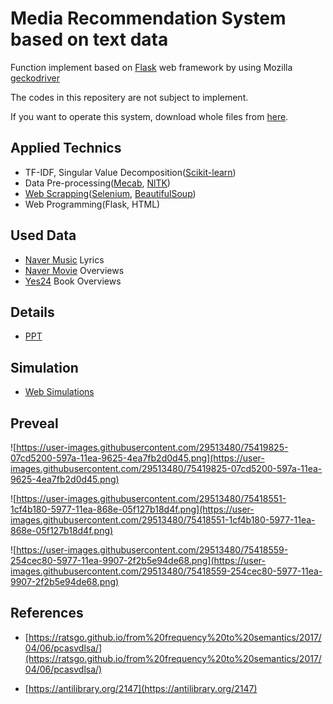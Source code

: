 # Media Recommendation System based on text data

Function implement based on [Flask](https://github.com/pallets/flask) web framework by using Mozilla [geckodriver](https://github.com/mozilla/geckodriver/releases)

The codes in this repositery are not subject to implement.

If you want to operate this system, download whole files from [here](https://drive.google.com/open?id=1Xhg1uwQzYD6groI9I3tEXg22LArX82wE).

## Applied Technics
- TF-IDF, Singular Value Decomposition([Scikit-learn](https://github.com/scikit-learn/scikit-learn))
- Data Pre-processing([Mecab](https://konlpy.org/ko/latest/api/konlpy.tag/#mecab-class), [NlTK](https://github.com/nltk/nltk))
- [Web Scrapping](https://github.com/vctr7/Web_Crawling)([Selenium](https://github.com/SeleniumHQ/Selenium), [BeautifulSoup](https://www.crummy.com/software/BeautifulSoup/))
- Web Programming(Flask, HTML)

## Used Data

- [Naver Music](https://vibe.naver.com/today) Lyrics
- [Naver Movie](https://movie.naver.com/) Overviews
- [Yes24](http://www.yes24.com/Main/default.aspx) Book Overviews

## Details

- [PPT](https://github.com/vctr7/Recommedation_Sys/blob/master/ppt/recommendation%20system.pdf)

## Simulation

- [Web Simulations](https://drive.google.com/drive/folders/1Vp3hlF5r-v-ARNDiaxW_emEwBOLYZZd9)

## Preveal

![https://user-images.githubusercontent.com/29513480/75419825-07cd5200-597a-11ea-9625-4ea7fb2d0d45.png](https://user-images.githubusercontent.com/29513480/75419825-07cd5200-597a-11ea-9625-4ea7fb2d0d45.png)

![https://user-images.githubusercontent.com/29513480/75418551-1cf4b180-5977-11ea-868e-05f127b18d4f.png](https://user-images.githubusercontent.com/29513480/75418551-1cf4b180-5977-11ea-868e-05f127b18d4f.png)

![https://user-images.githubusercontent.com/29513480/75418559-254cec80-5977-11ea-9907-2f2b5e94de68.png](https://user-images.githubusercontent.com/29513480/75418559-254cec80-5977-11ea-9907-2f2b5e94de68.png)


## References

- [https://ratsgo.github.io/from%20frequency%20to%20semantics/2017/04/06/pcasvdlsa/](https://ratsgo.github.io/from%20frequency%20to%20semantics/2017/04/06/pcasvdlsa/)

- [https://antilibrary.org/2147](https://antilibrary.org/2147)
